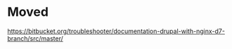 # Moved #
https://bitbucket.org/troubleshooter/documentation-drupal-with-nginx-d7-branch/src/master/
